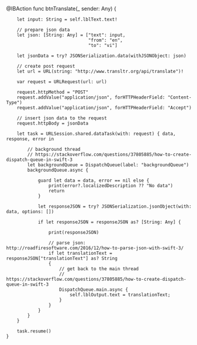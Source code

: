 @IBAction func btnTranslate(_ sender: Any) {        

        let input: String = self.lblText.text!

        // prepare json data
        let json: [String: Any] = ["text": input,
                                   "from": "en",
                                   "to": "vi"]        

        let jsonData = try? JSONSerialization.data(withJSONObject: json)        

        // create post request
        let url = URL(string: "http://www.transltr.org/api/translate")!

        var request = URLRequest(url: url)

        request.httpMethod = "POST"
        request.addValue("application/json", forHTTPHeaderField: "Content-Type")
        request.addValue("application/json", forHTTPHeaderField: "Accept")        

        // insert json data to the request
        request.httpBody = jsonData        

        let task = URLSession.shared.dataTask(with: request) { data, response, error in            

            // background thread 
            // https://stackoverflow.com/questions/37805885/how-to-create-dispatch-queue-in-swift-3
            let backgroundQueue = DispatchQueue(label: "backgroundQueue")
            backgroundQueue.async {                

                guard let data = data, error == nil else {
                    print(error?.localizedDescription ?? "No data")
                    return
                }

                let responseJSON = try? JSONSerialization.jsonObject(with: data, options: [])

                if let responseJSON = responseJSON as? [String: Any] {

                    print(responseJSON)

                    // parse json: http://roadfiresoftware.com/2016/12/how-to-parse-json-with-swift-3/
                    if let translationText = responseJSON["translationText"] as? String
                    {
                        // get back to the main thread
                        // https://stackoverflow.com/questions/37805885/how-to-create-dispatch-queue-in-swift-3
                        DispatchQueue.main.async {
                            self.lblOutput.text = translationText;
                        }
                    }
                }
            }
        }        

        task.resume()    
    }

    